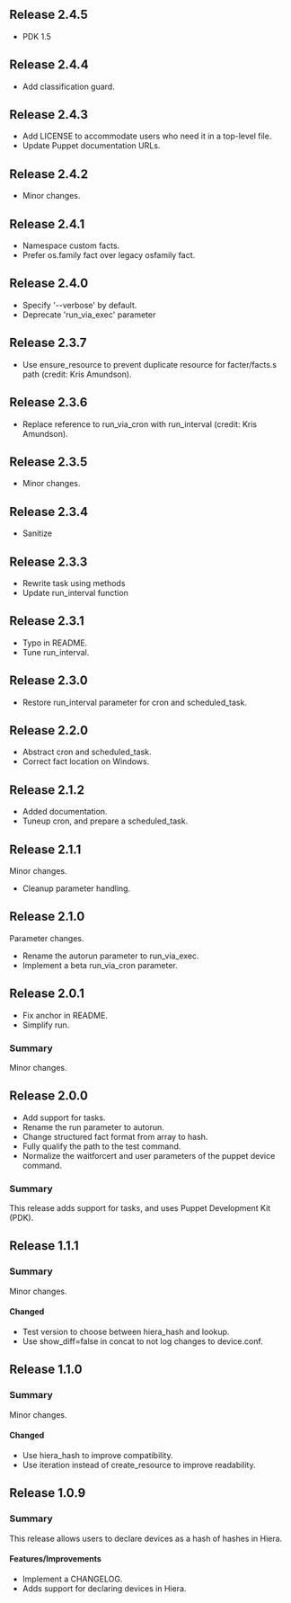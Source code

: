 ## Release 2.4.5

- PDK 1.5

## Release 2.4.4

- Add classification guard.

## Release 2.4.3

- Add LICENSE to accommodate users who need it in a top-level file.
- Update Puppet documentation URLs.

## Release 2.4.2

- Minor changes.

## Release 2.4.1

- Namespace custom facts.
- Prefer os.family fact over legacy osfamily fact.

## Release 2.4.0

- Specify '--verbose' by default.
- Deprecate 'run_via_exec' parameter

## Release 2.3.7

- Use ensure_resource to prevent duplicate resource for facter/facts.s path (credit: Kris Amundson).

## Release 2.3.6

- Replace reference to run_via_cron with run_interval (credit: Kris Amundson).

## Release 2.3.5

- Minor changes.

## Release 2.3.4

- Sanitize

## Release 2.3.3

- Rewrite task using methods
- Update run_interval function

## Release 2.3.1

- Typo in README.
- Tune run_interval.

## Release 2.3.0

- Restore run_interval parameter for cron and scheduled_task.

## Release 2.2.0

- Abstract cron and scheduled_task.
- Correct fact location on Windows.

## Release 2.1.2

- Added documentation.
- Tuneup cron, and prepare a scheduled_task.

## Release 2.1.1

Minor changes.

- Cleanup parameter handling.

## Release 2.1.0

Parameter changes.

- Rename the autorun parameter to run_via_exec.
- Implement a beta run_via_cron parameter.

## Release 2.0.1

- Fix anchor in README.
- Simplify run.

### Summary

Minor changes.

## Release 2.0.0

- Add support for tasks.
- Rename the run parameter to autorun.
- Change structured fact format from array to hash.
- Fully qualify the path to the test command.
- Normalize the waitforcert and user parameters of the puppet device command.

### Summary

This release adds support for tasks, and uses Puppet Development Kit (PDK).

## Release 1.1.1

### Summary

Minor changes.

#### Changed

- Test version to choose between hiera_hash and lookup.
- Use show_diff=false in concat to not log changes to device.conf.

## Release 1.1.0

### Summary

Minor changes.

#### Changed

- Use hiera_hash to improve compatibility.
- Use iteration instead of create_resource to improve readability.

## Release 1.0.9

### Summary

This release allows users to declare devices as a hash of hashes in Hiera.

#### Features/Improvements

- Implement a CHANGELOG.
- Adds support for declaring devices in Hiera.
